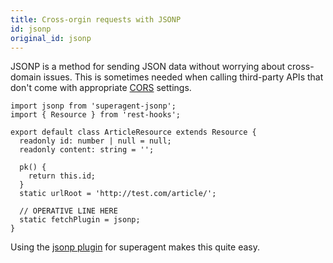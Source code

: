```yaml
---
title: Cross-orgin requests with JSONP
id: jsonp
original_id: jsonp
---
```


JSONP is a method for sending JSON data without worrying about cross-domain issues. This
is sometimes needed when calling third-party APIs that don't come with appropriate
[CORS](https://developer.mozilla.org/en-US/docs/Web/HTTP/CORS) settings.

```tsx
import jsonp from 'superagent-jsonp';
import { Resource } from 'rest-hooks';

export default class ArticleResource extends Resource {
  readonly id: number | null = null;
  readonly content: string = '';

  pk() {
    return this.id;
  }
  static urlRoot = 'http://test.com/article/';

  // OPERATIVE LINE HERE
  static fetchPlugin = jsonp;
}
```

Using the [jsonp plugin](https://www.npmjs.com/package/superagent-jsonp) for superagent makes this quite easy.

